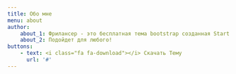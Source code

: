 ```yaml
---
title: Обо мне
menu: about
author:
    about_1: Фрилансер - это бесплатная тема bootstrap созданная Start Bootstrap.
    about_2: Подойдет для любого!
buttons:
    - text: <i class="fa fa-download"></i> Скачать Тему
      url: '#'
---
```

